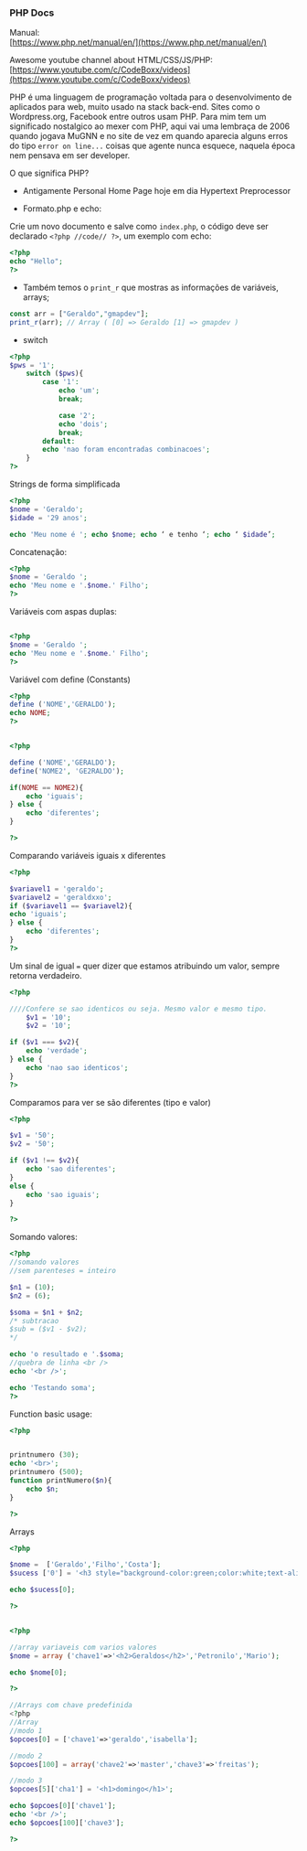 ### PHP Docs

Manual:  
[https://www.php.net/manual/en/](https://www.php.net/manual/en/)

Awesome youtube channel about HTML/CSS/JS/PHP:  
[https://www.youtube.com/c/CodeBoxx/videos](https://www.youtube.com/c/CodeBoxx/videos)

PHP é uma linguagem de programação voltada para o desenvolvimento de aplicados para web, muito usado na stack back-end. Sites como o Wordpress.org, Facebook entre outros usam PHP. Para mim tem um significado nostalgico ao mexer com PHP, aqui vai uma lembraça de 2006 quando jogava MuGNN e no site de vez em quando aparecia alguns erros do tipo `error on line...` coisas que agente nunca esquece, naquela época nem pensava em ser developer.

O que significa PHP?
- Antigamente Personal Home Page hoje em dia Hypertext Preprocessor


- Formato.php e echo:

Crie um novo documento e salve como `index.php`, o código deve ser declarado  `<?php //code// ?>`, um exemplo com echo:
```php
<?php
echo "Hello";
?>
```

- Também temos o `print_r` que mostras as informações de variáveis, arrays;

```php
const arr = ["Geraldo","gmapdev"];
print_r(arr); // Array ( [0] => Geraldo [1] => gmapdev )

```

- switch

```php
<?php
$pws = '1';
	switch ($pws){
		case '1':
			echo 'um';
			break;

			case '2';
			echo 'dois';
			break;
		default:
		echo 'nao foram encontradas combinacoes';
	}
?>
```

Strings de forma simplificada
```php
<?php
$nome = 'Geraldo';
$idade = '29 anos';

echo 'Meu nome é '; echo $nome; echo ‘ e tenho ‘; echo ‘ $idade’;
```
Concatenação:
```php
<?php
$nome = 'Geraldo ';
echo 'Meu nome e '.$nome.' Filho';
?>
```

Variáveis com aspas duplas:

```php

<?php
$nome = 'Geraldo ';
echo 'Meu nome e '.$nome.' Filho';
?>
```
Variável com define (Constants)

```php
<?php
define ('NOME','GERALDO');
echo NOME;
?>


<?php

define ('NOME','GERALDO');
define('NOME2', 'GE2RALDO');

if(NOME == NOME2){
	echo 'iguais';
} else {
	echo 'diferentes';
}

?>
```
Comparando variáveis iguais x diferentes

```php
<?php

$variavel1 = 'geraldo';
$variavel2 = 'geraldxxo';
if ($variavel1 == $variavel2){
echo 'iguais';
} else {
	echo 'diferentes';
}
?>
```

Um sinal de igual `=` quer dizer que estamos atribuindo um valor, sempre retorna verdadeiro.
```php
<?php

////Confere se sao identicos ou seja. Mesmo valor e mesmo tipo.
	$v1 = '10';
	$v2 = '10';

if ($v1 === $v2){
	echo 'verdade';
} else {
	echo 'nao sao identicos';
}
?>
```

Comparamos para ver se são diferentes (tipo e valor)
```php
<?php

$v1 = '50';
$v2 = '50';

if ($v1 !== $v2){
	echo 'sao diferentes';
}
else {
	echo 'sao iguais';
}

?>
```

Somando valores:

```php
<?php
//somando valores
//sem parenteses = inteiro

$n1 = (10);
$n2 = (6);

$soma = $n1 + $n2;
/* subtracao
$sub = ($v1 - $v2);
*/

echo 'o resultado e '.$soma;
//quebra de linha <br />
echo '<br />';

echo 'Testando soma';
?>
```
Function basic usage:
```php
<?php


printnumero (30); 
echo '<br>';
printnumero (500); 
function printNumero($n){
    echo $n;
}

?>
```
Arrays

```php
<?php

$nome =  ['Geraldo','Filho','Costa'];
$sucess ['0'] = '<h3 style="background-color:green;color:white;text-align:center;">sucess logado</h3>';

echo $sucess[0];

?>


<?php

//array variaveis com varios valores
$nome = array ('chave1'=>'<h2>Geraldos</h2>','Petronilo','Mario');

echo $nome[0];

?>

//Arrays com chave predefinida
<?php
//Array
//modo 1
$opcoes[0] = ['chave1'=>'geraldo','isabella'];

//modo 2
$opcoes[100] = array('chave2'=>'master','chave3'=>'freitas');

//modo 3
$opcoes[5]['cha1'] = '<h1>domingo</h1>';

echo $opcoes[0]['chave1'];
echo '<br />';
echo $opcoes[100]['chave3'];

?>
```
